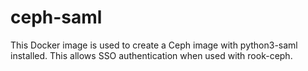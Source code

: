 # ceph-saml

This Docker image is used to create a Ceph image with python3-saml installed.
This allows SSO authentication when used with rook-ceph.
